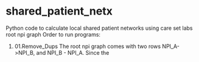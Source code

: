 # shared_patient_netx
Python code to calculate local shared patient networks using care set labs root npi graph
Order to run programs:
1. 01.Remove_Dups
The root npi graph comes with two rows NPI_A->NPI_B, and NPI_B - NPI_A. Since the  
